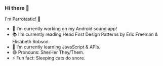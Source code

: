 ### Hi there 👋

I'm Parrotastic! 🦜

- 🔭 I’m currently working on my Android sound app!
- 📚 I’m currently reading Head First Design Patterns by Eric Freeman & Elisabeth Robson.
- 🌱 I’m currently learning JavaScript & APIs.
- 😄 Pronouns: She/Her They/Them.
- ⚡ Fun fact: Sleeping cats do snore.

<!--
**Parrotastic/Parrotastic** is a ✨ _special_ ✨ repository because its `README.md` (this file) appears on your GitHub profile.

Here are some ideas to get you started:

- 🔭 I’m currently working on ...
- 🌱 I’m currently learning ...
- 👯 I’m looking to collaborate on ...
- 🤔 I’m looking for help with ...
- 💬 Ask me about ...
- 📫 How to reach me: ...
- 😄 Pronouns: ...
- ⚡ Fun fact: ...
-->
